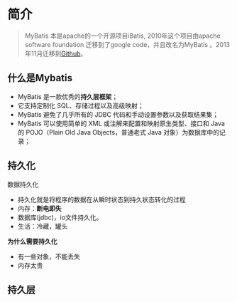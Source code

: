 # 简介

> MyBatis 本是apache的一个开源项目iBatis, 2010年这个项目由apache software foundation 迁移到了google code，并且改名为MyBatis 。2013年11月迁移到[Github](https://github.com/mybatis/mybatis-3)。

## 什么是Mybatis

- MyBatis 是一款优秀的**持久层框架**；
- 它支持定制化 SQL、存储过程以及高级映射；
- MyBatis 避免了几乎所有的 JDBC 代码和手动设置参数以及获取结果集；
- MyBatis 可以使用简单的 XML 或注解来配置和映射原生类型、接口和 Java 的 POJO（Plain Old Java Objects，普通老式 Java 对象）为数据库中的记录；

## 持久化

数据持久化

- 持久化就是将程序的数据在从瞬时状态到持久状态转化的过程
- 内存：**断电即失**
- 数据库(jdbc)，io文件持久化。
- 生活：冷藏，罐头

**为什么需要持久化**

- 有一些对象，不能丢失
- 内存太贵

## 持久层

